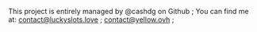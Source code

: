 This project is entirely managed by @cashdg on Github ;
You can find me at: contact@luckyslots.love ; contact@yellow.ovh ;

